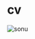 # cv
![sonu](https://user-images.githubusercontent.com/53871456/88763265-7a906280-d190-11ea-814f-b76732bea59f.JPG)
